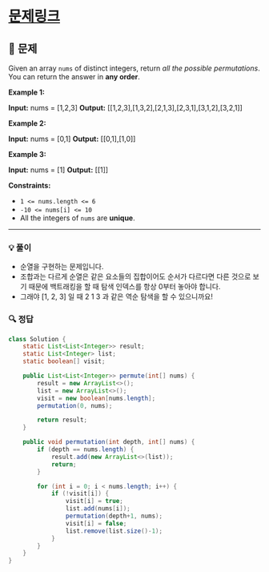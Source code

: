 # [문제링크](https://leetcode.com/problems/permutations/)

## 📝 문제

Given an array `nums` of distinct integers, return _all the possible permutations_. You can return the answer in **any order**.

**Example 1:**

**Input:** nums = [1,2,3]
**Output:** [[1,2,3],[1,3,2],[2,1,3],[2,3,1],[3,1,2],[3,2,1]]

**Example 2:**

**Input:** nums = [0,1]
**Output:** [[0,1],[1,0]]

**Example 3:**

**Input:** nums = [1]
**Output:** [[1]]

**Constraints:**

- `1 <= nums.length <= 6`
- `-10 <= nums[i] <= 10`
- All the integers of `nums` are **unique**.

---

### 💡 풀이

- 순열을 구현하는 문제입니다.
- 조합과는 다르게 순열은 같은 요소들의 집합이어도 순서가 다르다면 다른 것으로 보기 때문에 백트래킹을 할 때 탐색 인덱스를 항상 0부터 놓아야 합니다.
- 그래야 \[1, 2, 3\] 일 때 2 1 3 과 같은 역순 탐색을 할 수 있으니까요!


### 🔍 정답

```java
class Solution {
    static List<List<Integer>> result;
    static List<Integer> list;
    static boolean[] visit;

    public List<List<Integer>> permute(int[] nums) {
        result = new ArrayList<>();
        list = new ArrayList<>();
        visit = new boolean[nums.length];
        permutation(0, nums);

        return result;
    }

    public void permutation(int depth, int[] nums) {
        if (depth == nums.length) {
            result.add(new ArrayList<>(list));
            return;
        }

        for (int i = 0; i < nums.length; i++) {
            if (!visit[i]) {
                visit[i] = true;
                list.add(nums[i]);
                permutation(depth+1, nums);
                visit[i] = false;
                list.remove(list.size()-1);
            }
        }
    }
}
```